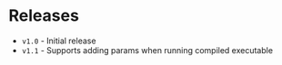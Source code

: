 # Releases

- `v1.0` - Initial release
- `v1.1` - Supports adding params when running compiled executable

